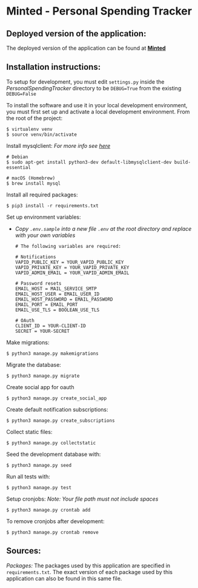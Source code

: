 # Minted - Personal Spending Tracker

## Deployed version of the application:
The deployed version of the application can be found at **[Minted](https://minted-aymskyt.azurewebsites.net/)**

## Installation instructions:
To setup for development, you must edit `settings.py` inside the *PersonalSpendingTracker* directory to be `DEBUG=True` from the existing `DEBUG=False`

To install the software and use it in your local development environment, you must first set up and activate a local development environment.  From the root of the project:
```
$ virtualenv venv
$ source venv/bin/activate
```
Install mysqlclient:
*For more info see [here](https://pypi.org/project/mysqlclient/)*
```
# Debian
$ sudo apt-get install python3-dev default-libmysqlclient-dev build-essential

# macOS (Homebrew)
$ brew install mysql
```
Install all required packages:
```
$ pip3 install -r requirements.txt
```
Set up environment variables:
- *Copy `.env.sample` into a new file `.env`  at the root directory and replace with your own variables*

  ```dotenv
  # The following variables are required:
  
  # Notifications
  VAPID_PUBLIC_KEY = YOUR_VAPID_PUBLIC_KEY
  VAPID_PRIVATE_KEY = YOUR_VAPID_PRIVATE_KEY
  VAPID_ADMIN_EMAIL = YOUR_VAPID_ADMIN_EMAIL
  
  # Password resets
  EMAIL_HOST = MAIL_SERVICE_SMTP
  EMAIL_HOST_USER = EMAIL_USER_ID
  EMAIL_HOST_PASSWORD = EMAIL_PASSWORD
  EMAIL_PORT = EMAIL_PORT
  EMAIL_USE_TLS = BOOLEAN_USE_TLS
  
  # OAuth
  CLIENT_ID = YOUR-CLIENT-ID
  SECRET = YOUR-SECRET
  ```

Make migrations:
```
$ python3 manage.py makemigrations
```
Migrate the database:
```
$ python3 manage.py migrate
```
Create social app for oauth
```
$ python3 manage.py create_social_app
```
Create default notification subscriptions:
```
$ python3 manage.py create_subscriptions
```
Collect static files:
```
$ python3 manage.py collectstatic
```
Seed the development database with:
```
$ python3 manage.py seed
```
Run all tests with:
```
$ python3 manage.py test
```
Setup cronjobs:
*Note: Your file path must not include spaces*
```
$ python3 manage.py crontab add
```
To remove cronjobs after development:
```
$ python3 manage.py crontab remove
```

## Sources:
*Packages:*
The packages used by this application are specified in `requirements.txt`.
The exact version of each package used by this application can also be found in this same file.
